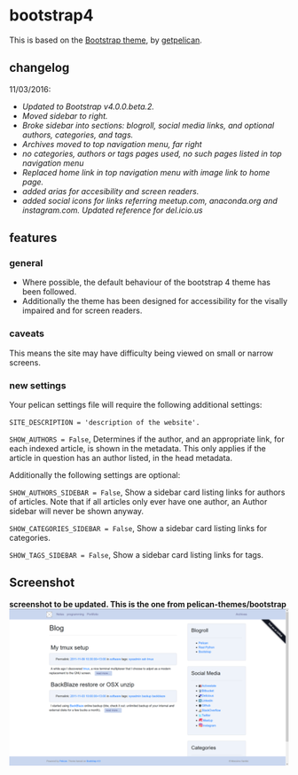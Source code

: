 # bootstrap4 #

This is based on the [Bootstrap theme](https://github.com/pelican-themes/bootstrap "Bootstrap"), by [getpelican](https://github.com/getpelican).

## changelog ##

11/03/2016:

- *Updated to Bootstrap v4.0.0.beta.2.*
- *Moved sidebar to right.*
- *Broke sidebar into sections: blogroll, social media links, and optional authors, categories, and tags.*
- *Archives moved to top navigation menu, far right*
- *no categories, authors or tags pages used, no such pages listed in top navigation menu*
- *Replaced home link in top navigation menu with image link to home page.*
- *added arias for accesibility and screen readers.*
- *added social icons for links referring meetup.com, anaconda.org and instagram.com. Updated reference for del.icio.us*


## features ##

### general ###

- Where possible, the default behaviour of the bootstrap 4 theme has been followed.
- Additionally the theme has been designed for accessibility for the visally impaired and for screen readers.

### caveats ###

This means the site may have difficulty being viewed on small or narrow screens.

### new settings ###

Your pelican settings file will require the following additional settings:

`SITE_DESCRIPTION = 'description of the website'.`

`SHOW_AUTHORS = False`, Determines if the author, and an appropriate link, for each indexed article, is shown in the metadata. This only applies if the article in question has an author listed, in the head metadata.

Additionally the following settings are optional:

`SHOW_AUTHORS_SIDEBAR = False`, Show a sidebar card listing links for authors of articles. Note that if all articles only ever have one author, an Author sidebar will never be shown anyway.

`SHOW_CATEGORIES_SIDEBAR = False`, Show a sidebar card listing links for categories.

`SHOW_TAGS_SIDEBAR = False`, Show a sidebar card listing links for tags.


## Screenshot ##

**screenshot to be updated. This is the one from pelican-themes/bootstrap**
![screenshot](screenshot.png)
